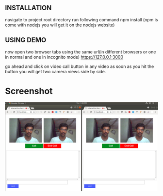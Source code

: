 INSTALLATION
----------------------------------------------------

navigate to project root directory
run following command
npm install
(npm is come with nodejs you will get it on the nodejs website)


USING DEMO
-----------------------------------------------------
now open two browser tabs using the same url(in different browsers or one in normal and one in incognito mode)
https://127.0.0.1:3000

go ahead and click on video call button in any video
as soon as you hit the button you will get two camera views side by side.

# Screenshot
 ![screenshot](ss.jpg)